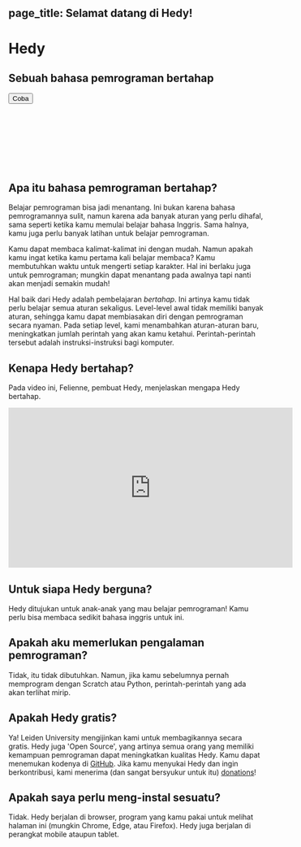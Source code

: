 page_title: Selamat datang di Hedy!
---
<div class="-mx-16 -my-12 px-16 py-8 mb-8 bg-cover flex items-center" style="background-image: url(/images/header.jpg); height: 250px; position: relative;">
  <div class="flex-1">
    <h1 class="font-bold font-slab text-white text-6xl text-shadow-md tracking-wide">Hedy</h1>
    <h2 class="font-sans font-light text-white text-shadow-md tracking-wide my-1">Sebuah bahasa pemrograman bertahap</h2>
  </div>
  <div class="flex-none">
    <a href="/hedy?lang=en"><button class="green-btn text-white px-8 py-4">Coba</button></a>
  </div>
</div>

## Apa itu bahasa pemrograman bertahap?

Belajar pemrograman bisa jadi menantang. Ini bukan karena bahasa pemrogramannya sulit, namun karena ada banyak aturan yang perlu dihafal, sama seperti ketika kamu memulai belajar bahasa Inggris.
Sama halnya, kamu juga perlu banyak latihan untuk belajar pemrograman.

Kamu dapat membaca kalimat-kalimat ini dengan mudah. Namun apakah kamu ingat ketika kamu pertama kali belajar membaca? Kamu membutuhkan waktu untuk mengerti setiap karakter.
Hal ini berlaku juga untuk pemrograman; mungkin dapat menantang pada awalnya tapi nanti akan menjadi semakin mudah!

Hal baik dari Hedy adalah pembelajaran *bertahap*. Ini artinya kamu tidak perlu belajar semua aturan sekaligus.
Level-level awal tidak memiliki banyak aturan, sehingga kamu dapat membiasakan diri dengan pemrograman secara nyaman.
Pada setiap level, kami menambahkan aturan-aturan baru, meningkatkan jumlah perintah yang akan kamu ketahui. Perintah-perintah tersebut adalah instruksi-instruksi bagi komputer.

## Kenapa Hedy bertahap?
Pada video ini, Felienne, pembuat Hedy, menjelaskan mengapa Hedy bertahap.

<center>
<iframe width="560" height="315" src="https://www.youtube.com/embed/EdqT313rM40" frameborder="0" allow="accelerometer; autoplay; encrypted-media; gyroscope; picture-in-picture" allowfullscreen></iframe>
</center>

## Untuk siapa Hedy berguna?
Hedy ditujukan untuk anak-anak yang mau belajar pemrograman! Kamu perlu bisa membaca sedikit bahasa inggris untuk ini.

## Apakah aku memerlukan pengalaman pemrograman?
Tidak, itu tidak dibutuhkan. Namun, jika kamu sebelumnya pernah memprogram dengan Scratch atau Python, perintah-perintah yang ada akan terlihat mirip.

## Apakah Hedy gratis?
Ya! Leiden University mengijinkan kami untuk membagikannya secara gratis. Hedy juga 'Open Source', yang artinya semua orang yang memiliki kemampuan pemrograman dapat meningkatkan kualitas Hedy. Kamu dapat menemukan kodenya di [GitHub](https://github.com/Felienne/hedy).
Jika kamu menyukai Hedy dan ingin berkontribusi, kami menerima (dan sangat bersyukur untuk itu) [donations](https://www.steunleiden.nl/project/hedy)!

## Apakah saya perlu meng-instal sesuatu?
Tidak. Hedy berjalan di browser, program yang kamu pakai untuk melihat halaman ini (mungkin Chrome, Edge, atau Firefox). Hedy juga berjalan di perangkat mobile ataupun tablet.
